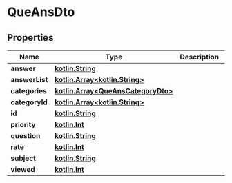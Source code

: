# QueAnsDto

## Properties
Name | Type | Description | Notes
------------ | ------------- | ------------- | -------------
**answer** | [**kotlin.String**](.md) |  |  [optional]
**answerList** | [**kotlin.Array&lt;kotlin.String&gt;**](.md) |  |  [optional]
**categories** | [**kotlin.Array&lt;QueAnsCategoryDto&gt;**](QueAnsCategoryDto.md) |  |  [optional]
**categoryId** | [**kotlin.Array&lt;kotlin.String&gt;**](.md) |  |  [optional]
**id** | [**kotlin.String**](.md) |  |  [optional]
**priority** | [**kotlin.Int**](.md) |  |  [optional]
**question** | [**kotlin.String**](.md) |  |  [optional]
**rate** | [**kotlin.Int**](.md) |  |  [optional]
**subject** | [**kotlin.String**](.md) |  |  [optional]
**viewed** | [**kotlin.Int**](.md) |  |  [optional]
